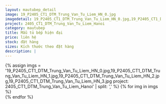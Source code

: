 ```yaml
---
layout: mautubep_detail
image: 19_P2405_CT1_DTM_Trung_Van_Tu_Liem_HN_0.jpg
imagedetail: 19_P2405_CT1_DTM_Trung_Van_Tu_Liem_HN_0.jpg,19_P2405_CT1_DTM_Trung_Van_Tu_Liem_HN_1.jpg,19_P2405_CT1_DTM_Trung_Van_Tu_Liem_HN_2.jpg,19_P2405_CT1_DTM_Trung_Van_Tu_Liem_HN_3.jpg
project: 2405_CT1_DTM_Trung_Van_Tu_Liem_Hanoi
category: mautubep
title: Mẫu tủ bếp hiện đại
price: liên hệ
stock: đặt hàng
sizes: Kích thước theo đặt hàng
description: |
---
```

<section class="no-padding" id="two">
	<div class="container-fluid">
	<div class="row-no-gutters">
	{% assign imgs = '19_P2405_CT1_DTM_Trung_Van_Tu_Liem_HN_0.jpg,19_P2405_CT1_DTM_Trung_Van_Tu_Liem_HN_1.jpg,19_P2405_CT1_DTM_Trung_Van_Tu_Liem_HN_2.jpg,19_P2405_CT1_DTM_Trung_Van_Tu_Liem_HN_3.jpg
project: 2405_CT1_DTM_Trung_Van_Tu_Liem_Hanoi' | split: ',' %}
	{% for img in imgs %}
	   <div class="col-lg-6 col-sm-6 col-md-6"> 
			<a href="#" class="portfolio-box">
			<img src="{{site.baseurl}}/assets/images/tubep/{{img}}" class="image main" alt="">
			</a>
		</div>
	{% endfor %}			
	</div>
	</div>
</section>